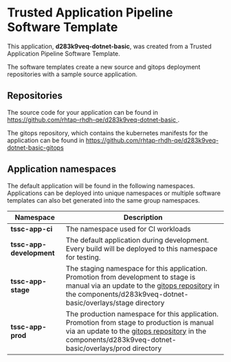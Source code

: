 # Trusted Application Pipeline Software Template

This application, **d283k9veq-dotnet-basic**, was created from a Trusted Application Pipeline Software Template.

The software templates create a new source and gitops deployment repositories with a sample source application. 

## Repositories

The source code for your application can be found in [https://github.com/rhtap-rhdh-qe/d283k9veq-dotnet-basic ](https://github.com/rhtap-rhdh-qe/d283k9veq-dotnet-basic ).
 
The gitops repository, which contains the kubernetes manifests for the application can be found in 
[https://github.com/rhtap-rhdh-qe/d283k9veq-dotnet-basic-gitops ](https://github.com/rhtap-rhdh-qe/d283k9veq-dotnet-basic-gitops ) 

## Application namespaces 

The default application will be found in the following namespaces. Applications can be deployed into unique namespaces or multiple software templates can also bet generated into the same group namespaces.  

|  Namespace   |  Description   |  
| -------- | -------- |
| **tssc-app-ci** | The namespace used for CI workloads |
| **tssc-app-development** | The default application during development. Every build will be deployed to this namespace for testing. |
| **tssc-app-stage** | The staging namespace for this application. Promotion from development to stage is manual via an update to the [gitops repository](https://github.com/rhtap-rhdh-qe/d283k9veq-dotnet-basic-gitops ) in the components/d283k9veq-dotnet-basic/overlays/stage directory |
| **tssc-app-prod** | The production namespace for this application. Promotion from stage to production is manual via an update to the [gitops repository](https://github.com/rhtap-rhdh-qe/d283k9veq-dotnet-basic-gitops ) in the components/d283k9veq-dotnet-basic/overlays/prod directory |